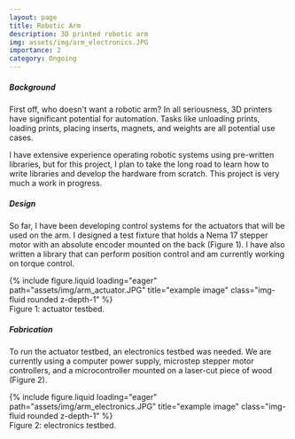 ```yaml
---
layout: page
title: Robotic Arm
description: 3D printed robotic arm
img: assets/img/arm_electronics.JPG
importance: 2
category: Ongoing
---
```


<div class="row">
    <div class="col-12">
        <h5><strong>Background</strong></h5>
    </div>
</div>

First off, who doesn't want a robotic arm? In all seriousness, 3D printers have significant potential for automation. Tasks like unloading prints, loading prints, placing inserts, magnets, and weights are all potential use cases.

I have extensive experience operating robotic systems using pre-written libraries, but for this project, I plan to take the long road to learn how to write libraries and develop the hardware from scratch. This project is very much a work in progress.

<div class="row">
    <div class="col-12">
        <h5><strong>Design</strong></h5>
    </div>
</div>

So far, I have been developing control systems for the actuators that will be used on the arm. I designed a test fixture that holds a Nema 17 stepper motor with an absolute encoder mounted on the back (Figure 1). I have also written a library that can perform position control and am currently working on torque control.

<div class="row">
    <div class="col-sm mt-3 mt-md-0">
        {% include figure.liquid loading="eager" path="assets/img/arm_actuator.JPG" title="example image" class="img-fluid rounded z-depth-1" %}
    </div>
</div>
<div class="caption">
    Figure 1: actuator testbed.
</div>

<div class="row">
    <div class="col-12">
        <h5><strong>Fabrication</strong></h5>
    </div>
</div>

To run the actuator testbed, an electronics testbed was needed. We are currently using a computer power supply, microstep stepper motor controllers, and a microcontroller mounted on a laser-cut piece of wood (Figure 2).

<div class="row">
    <div class="col-sm mt-3 mt-md-0">
        {% include figure.liquid loading="eager" path="assets/img/arm_electronics.JPG" title="example image" class="img-fluid rounded z-depth-1" %}
    </div>
</div>
<div class="caption">
    Figure 2: electronics testbed.
</div>
